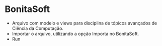 # BonitaSoft
- Arquivo com modelo e views para disciplina de tópicos avançados de Ciência da Computação.
- Importar o arquivo, utilizando a opção Importa no BonitaSoft.
- Run
